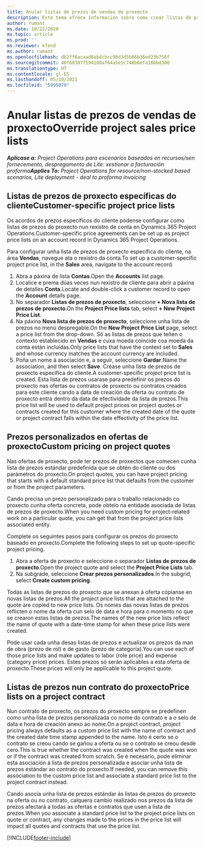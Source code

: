 ```yaml
---
title: Anular listas de prezos de vendas de proxecto
description: Este tema ofrece información sobre como crear listas de prezos de venda personalizadas.
author: rumant
ms.date: 10/22/2020
ms.topic: article
ms.prod: ''
ms.reviewer: kfend
ms.author: rumant
ms.openlocfilehash: db2ff6acaad6ab4cbcc98d3d5b06b36ed23b758f
ms.sourcegitcommit: 40f68387f594180af64a5e5c748b6efa188bd300
ms.translationtype: HT
ms.contentlocale: gl-ES
ms.lasthandoff: 05/10/2021
ms.locfileid: "5995079"
---
```

# <a name="override-project-sales-price-lists"></a><span data-ttu-id="b1566-103">Anular listas de prezos de vendas de proxecto</span><span class="sxs-lookup"><span data-stu-id="b1566-103">Override project sales price lists</span></span>

<span data-ttu-id="b1566-104">_**Aplícase a:** Project Operations para escenarios baseados en recursos/sen fornecemento, despregamento de Lite: xestionar a facturación proforma_</span><span class="sxs-lookup"><span data-stu-id="b1566-104">_**Applies To:** Project Operations for resource/non-stocked based scenarios, Lite deployment - deal to proforma invoicing_</span></span>

## <a name="customer-specific-project-price-lists"></a><span data-ttu-id="b1566-105">Listas de prezos de proxecto específicas do cliente</span><span class="sxs-lookup"><span data-stu-id="b1566-105">Customer-specific project price lists</span></span>

<span data-ttu-id="b1566-106">Os acordos de prezos específicos do cliente pódense configurar como listas de prezos do proxecto nun rexistro de conta en Dynamics 365 Project Operations.</span><span class="sxs-lookup"><span data-stu-id="b1566-106">Customer-specific price agreements can be set up as project price lists on an account record in Dynamics 365 Project Operations.</span></span>

<span data-ttu-id="b1566-107">Para configurar unha lista de prezos de proxecto específica do cliente, na área **Vendas**, navegue ata o rexistro da conta.</span><span class="sxs-lookup"><span data-stu-id="b1566-107">To set up a customer-specific project price list, in the **Sales** area, navigate to the account record.</span></span>

1. <span data-ttu-id="b1566-108">Abra a páxina de lista **Contas**.</span><span class="sxs-lookup"><span data-stu-id="b1566-108">Open the **Accounts** list page.</span></span>
2. <span data-ttu-id="b1566-109">Localice e prema dúas veces nun rexistro de cliente para abrir a páxina de detalles **Conta**.</span><span class="sxs-lookup"><span data-stu-id="b1566-109">Locate and double-click a customer record to open the **Account** details page.</span></span>
3. <span data-ttu-id="b1566-110">No separador **Listas de prezos de proxecto**, seleccione **+ Nova lista de prezos de proxecto**.</span><span class="sxs-lookup"><span data-stu-id="b1566-110">On the **Project Price lists** tab, select **+ New Project Price List**.</span></span>
4. <span data-ttu-id="b1566-111">Na páxina **Nova lista de prezos de proxecto**, seleccione unha lista de prezos no menú despregable.</span><span class="sxs-lookup"><span data-stu-id="b1566-111">On the **New Project Price List** page, select a price list from the drop-down.</span></span> <span data-ttu-id="b1566-112">Só as listas de prezos que teñen o contexto establecido en **Vendas** e cuxa moeda coincide coa moeda da conta están incluídas.</span><span class="sxs-lookup"><span data-stu-id="b1566-112">Only price lists that have the context set to **Sales** and whose currency matches the account currency are included.</span></span>
5. <span data-ttu-id="b1566-113">Poña un nome á asociación e, a seguir, seleccione **Gardar**.</span><span class="sxs-lookup"><span data-stu-id="b1566-113">Name the association, and then select **Save**.</span></span> <span data-ttu-id="b1566-114">Créase unha lista de prezos de proxecto específica do cliente.</span><span class="sxs-lookup"><span data-stu-id="b1566-114">A customer-specific project price list is created.</span></span> <span data-ttu-id="b1566-115">Esta lista de prezos usarase para predefinir os prezos do proxecto nas ofertas ou contratos de proxecto ou contratos creados para este cliente cando a data de creación da oferta ou contrato de proxecto entra dentro da data de efectividade da lista de prezos.</span><span class="sxs-lookup"><span data-stu-id="b1566-115">This price list will be used to default project prices on project quotes or contracts created for this customer where the created date of the quote or project contract falls within the date effectivity of the price list.</span></span>

## <a name="custom-pricing-on-project-quotes"></a><span data-ttu-id="b1566-116">Prezos personalizados en ofertas de proxecto</span><span class="sxs-lookup"><span data-stu-id="b1566-116">Custom pricing on project quotes</span></span>

<span data-ttu-id="b1566-117">Nas ofertas de proxecto, pode ter prezos de proxectos que comecen cunha lista de prezos estándar predefinida que se obtén do cliente ou dos parámetros do proxecto.</span><span class="sxs-lookup"><span data-stu-id="b1566-117">On project quotes, you can have project pricing that starts with a default standard price list that defaults from the customer or from the project parameters.</span></span>

<span data-ttu-id="b1566-118">Cando precisa un prezo personalizado para o traballo relacionado co proxecto cunha oferta concreta, pode obtelo na entidade asociada de listas de prezos de proxecto.</span><span class="sxs-lookup"><span data-stu-id="b1566-118">When you need custom pricing for project-related work on a particular quote, you can get that from the project price lists associated entity.</span></span>

<span data-ttu-id="b1566-119">Complete os seguintes pasos para configurar os prezos do proxecto baseado en proxecto.</span><span class="sxs-lookup"><span data-stu-id="b1566-119">Complete the following steps to set up quote-specific project pricing.</span></span>

1. <span data-ttu-id="b1566-120">Abra a oferta de proxecto e seleccione o separador **Listas de prezos de proxecto**.</span><span class="sxs-lookup"><span data-stu-id="b1566-120">Open the project quote and select the **Project Price Lists** tab.</span></span>
2. <span data-ttu-id="b1566-121">Na subgrade, seleccione **Crear prezos personalizados**.</span><span class="sxs-lookup"><span data-stu-id="b1566-121">In the subgrid, select **Create custom pricing**.</span></span>

<span data-ttu-id="b1566-122">Todas as listas de prezos do proxecto que se anexan á oferta cópianse en novas listas de prezos.</span><span class="sxs-lookup"><span data-stu-id="b1566-122">All the project price lists that are attached to the quote are copied to new price lists.</span></span> <span data-ttu-id="b1566-123">Os nomes das novas listas de prezos reflicten o nome da oferta cun selo de data e hora para o momento no que se crearon estas listas de prezos.</span><span class="sxs-lookup"><span data-stu-id="b1566-123">The names of the new price lists reflect the name of quote with a date-time stamp for when these price lists were created.</span></span>

<span data-ttu-id="b1566-124">Pode usar cada unha desas listas de prezos e actualizar os prezos da man de obra (prezo de rol) e de gasto (prezo de categoría).</span><span class="sxs-lookup"><span data-stu-id="b1566-124">You can use each of those price lists and make updates to labor (role price) and expense (category price) prices.</span></span> <span data-ttu-id="b1566-125">Estes prezos só serán aplicables a esta oferta de proxecto.</span><span class="sxs-lookup"><span data-stu-id="b1566-125">These prices will only be applicable to this project quote.</span></span>

## <a name="price-lists-on-a-project-contract"></a><span data-ttu-id="b1566-126">Listas de prezos nun contrato do proxecto</span><span class="sxs-lookup"><span data-stu-id="b1566-126">Price lists on a project contract</span></span>

<span data-ttu-id="b1566-127">Nun contrato de proxecto, os prezos do proxecto sempre se predefinen como unha lista de prezos personalizada co nome do contrato e a o selo de data e hora de creación anexo ao nome.</span><span class="sxs-lookup"><span data-stu-id="b1566-127">On a project contract, project pricing always defaults as a custom price list with the name of contract and the created date time stamp appended to the name.</span></span> <span data-ttu-id="b1566-128">Isto é certo se o contrato se creou cando se gañou a oferta ou se o contrato se creou desde cero.</span><span class="sxs-lookup"><span data-stu-id="b1566-128">This is true whether the contract was created when the quote was won or if the contract was created from scratch.</span></span> <span data-ttu-id="b1566-129">Se é necesario, pode eliminar esta asociación á lista de prezos personalizada e asociar unha lista de prezos estándar ao contrato do proxecto.</span><span class="sxs-lookup"><span data-stu-id="b1566-129">If needed, you can remove this association to the custom price list and associate a standard price list to the project contract instead.</span></span>

<span data-ttu-id="b1566-130">Cando asocia unha lista de prezos estándar ás listas de prezos do proxecto na oferta ou no contrato, calquera cambio realizado nos prezos da lista de prezos afectará a todas as ofertas e contratos que usen a lista de prezos.</span><span class="sxs-lookup"><span data-stu-id="b1566-130">When you associate a standard price list to the project price lists on quote or contract, any changes made to the prices in the price list will impact all quotes and contracts that use the price list.</span></span>


[!INCLUDE[footer-include](../includes/footer-banner.md)]